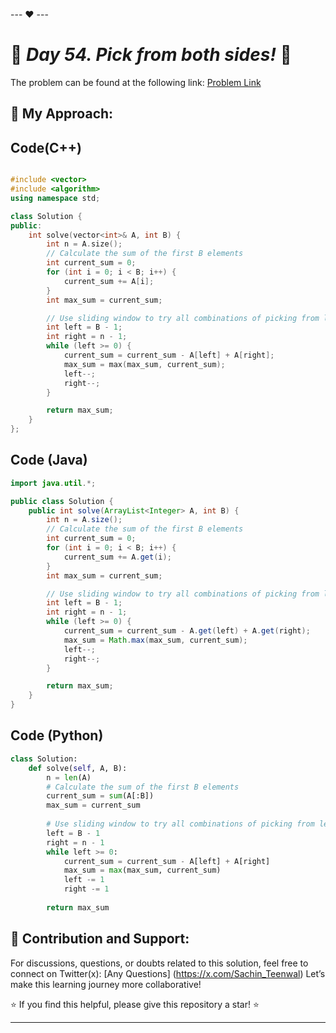 --- ❤️ ---

# 🚀 _Day 54. Pick from both sides!_ 🧠


The problem can be found at the following link: [Problem Link](https://www.interviewbit.com/problems/pick-from-both-sides/)

## 🎯 **My Approach:**


## Code(C++)
```cpp

#include <vector>
#include <algorithm>
using namespace std;

class Solution {
public:
    int solve(vector<int>& A, int B) {
        int n = A.size();
        // Calculate the sum of the first B elements
        int current_sum = 0;
        for (int i = 0; i < B; i++) {
            current_sum += A[i];
        }
        int max_sum = current_sum;

        // Use sliding window to try all combinations of picking from left and right
        int left = B - 1;
        int right = n - 1;
        while (left >= 0) {
            current_sum = current_sum - A[left] + A[right];
            max_sum = max(max_sum, current_sum);
            left--;
            right--;
        }

        return max_sum;
    }
};
```

## Code (Java)

```java
import java.util.*;

public class Solution {
    public int solve(ArrayList<Integer> A, int B) {
        int n = A.size();
        // Calculate the sum of the first B elements
        int current_sum = 0;
        for (int i = 0; i < B; i++) {
            current_sum += A.get(i);
        }
        int max_sum = current_sum;

        // Use sliding window to try all combinations of picking from left and right
        int left = B - 1;
        int right = n - 1;
        while (left >= 0) {
            current_sum = current_sum - A.get(left) + A.get(right);
            max_sum = Math.max(max_sum, current_sum);
            left--;
            right--;
        }

        return max_sum;
    }
}
```

## Code (Python)

```python
class Solution:
    def solve(self, A, B):
        n = len(A)
        # Calculate the sum of the first B elements
        current_sum = sum(A[:B])
        max_sum = current_sum
        
        # Use sliding window to try all combinations of picking from left and right
        left = B - 1
        right = n - 1
        while left >= 0:
            current_sum = current_sum - A[left] + A[right]
            max_sum = max(max_sum, current_sum)
            left -= 1
            right -= 1
        
        return max_sum
```



## 🎯 **Contribution and Support:**

For discussions, questions, or doubts related to this solution, feel free to connect on Twitter(x): [Any Questions] (https://x.com/Sachin_Teenwal) Let’s make this learning journey more collaborative!

⭐ If you find this helpful, please give this repository a star! ⭐

---
